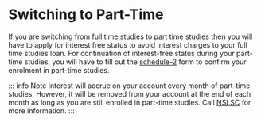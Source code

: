 # Switching to Part-Time

If you are switching from full time studies to part time studies then you will have to apply for interest free status to avoid interest charges to your full time studies loan. For continuation of interest-free status during your part-time studies, you will have to fill out the [schedule-2](https://www.canada.ca/en/services/benefits/education/student-aid.html) form to confirm your enrolment in part-time studies.

::: info Note
Interest will accrue on your account every month of part-time studies. However, it will be removed from your account at the end of each month as long as you are still enrolled in part-time studies. Call [NSLSC](https://protege-secure-2.csnpe-nslsc.canada.ca/eng/ContactUs.aspx) for more information.
:::
